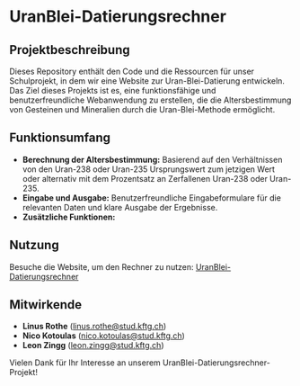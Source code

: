 # UranBlei-Datierungsrechner

## Projektbeschreibung

Dieses Repository enthält den Code und die Ressourcen für unser Schulprojekt, in dem wir eine Website zur Uran-Blei-Datierung entwickeln. Das Ziel dieses Projekts ist es, eine funktionsfähige und benutzerfreundliche Webanwendung zu erstellen, die die Altersbestimmung von Gesteinen und Mineralien durch die Uran-Blei-Methode ermöglicht.

## Funktionsumfang

- **Berechnung der Altersbestimmung:** Basierend auf den Verhältnissen von den Uran-238 oder Uran-235 Ursprungswert zum jetzigen Wert oder alternativ mit dem Prozentsatz an Zerfallenen Uran-238 oder Uran-235.
- **Eingabe und Ausgabe:** Benutzerfreundliche Eingabeformulare für die relevanten Daten und klare Ausgabe der Ergebnisse.
- **Zusätzliche Funktionen:** 

## Nutzung

Besuche die Website, um den Rechner zu nutzen: [UranBlei-Datierungsrechner](https://emeraldoo.github.io/UBD.github.io/)

## Mitwirkende

- **Linus Rothe** (linus.rothe@stud.kftg.ch)
- **Nico Kotoulas** (nico.kotoulas@stud.kftg.ch)
- **Leon Zingg** (leon.zingg@stud.kftg.ch)



Vielen Dank für Ihr Interesse an unserem UranBlei-Datierungsrechner-Projekt!
